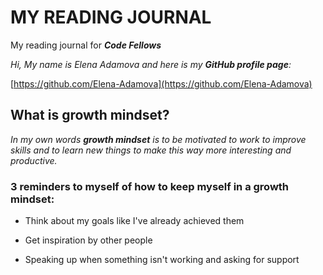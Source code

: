 # MY READING JOURNAL
My reading journal for ***Code Fellows***

_Hi, My name is Elena Adamova and here is my **GitHub profile page**:_

[https://github.com/Elena-Adamova](https://github.com/Elena-Adamova)

## What is growth mindset?

_In my own words ***_growth mindset_*** is to be motivated to work to improve skills and to learn new things to make this way more interesting and productive._

### 3 reminders to myself of how to keep myself in a growth mindset:

+ Think about my goals like I've already achieved them

+ Get inspiration by other people

+ Speaking up when something isn't working and asking for support


